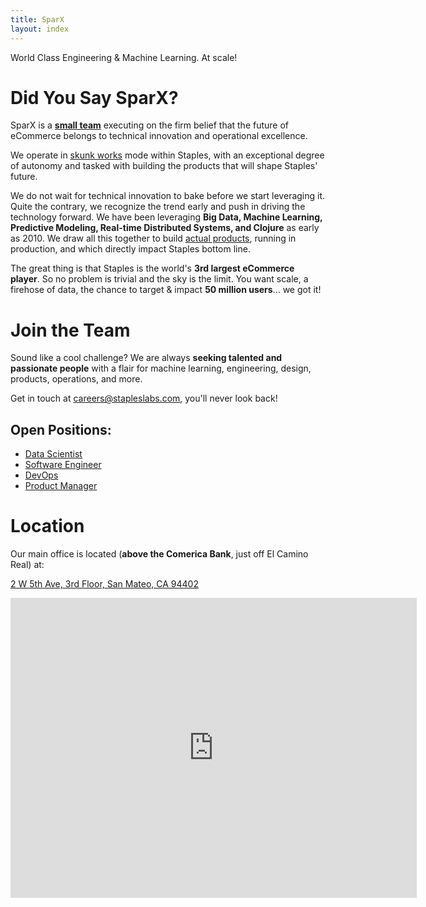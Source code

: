 ```yaml
---
title: SparX
layout: index
---
```


<p id="tagline">World Class Engineering & Machine Learning. At scale!</p>

# Did You Say SparX?

SparX is a **[small team](/w-we-are)** executing on the firm belief
that the future of eCommerce belongs to technical innovation and
operational excellence.

We operate in [skunk works](https://en.wikipedia.org/wiki/Skunk_Works)
mode within Staples, with an exceptional degree of autonomy and tasked
with building the products that will shape Staples' future.

We do not wait for technical innovation to bake before we start
leveraging it. Quite the contrary, we recognize the trend early and
push in driving the technology forward. We have been leveraging **Big
Data, Machine Learning, Predictive Modeling, Real-time Distributed
Systems, and Clojure** as early as 2010. We draw all this together to
build [actual products](/w-we-do), running in production, and which
directly impact Staples bottom line.

The great thing is that Staples is the world's **3rd largest eCommerce
player**. So no problem is trivial and the sky is the limit. You want
scale, a firehose of data, the chance to target & impact **50 million
users**... we got it!

# Join the Team

Sound like a cool challenge? We are always **seeking talented and
passionate people** with a flair for machine learning, engineering,
design, products, operations, and more.

Get in touch at
[careers@stapleslabs.com](mailto:careers@stapleslabs.com), you'll
never look back!

## Open Positions:

- [Data Scientist](jobs/data_scientist.html)
- [Software Engineer](jobs/software_engineer.html)
- [DevOps](jobs/devops.html)
- [Product Manager](jobs/product_manager.html)

# Location

Our main office is located (**above the Comerica Bank**, just off El
Camino Real) at:

[2 W 5th Ave, 3rd Floor, San Mateo, CA 94402](https://goo.gl/maps/0VJZY)

<iframe src="https://www.google.com/maps/embed?pb=!1m18!1m12!1m3!1d790.680863323996!2d-122.32454870000001!3d37.56157879999997!2m3!1f0!2f0!3f0!3m2!1i1024!2i768!4f13.1!3m3!1m2!1s0x808f9e6fcbbb1d0d%3A0x7c54ed9c3d21a053!2s2+W+5th+Ave%2C+San+Mateo%2C+CA+94402!5e0!3m2!1sen!2sus!4v1412111950661" width="650" height="480" frameborder="0" style="border:0">
</iframe>
